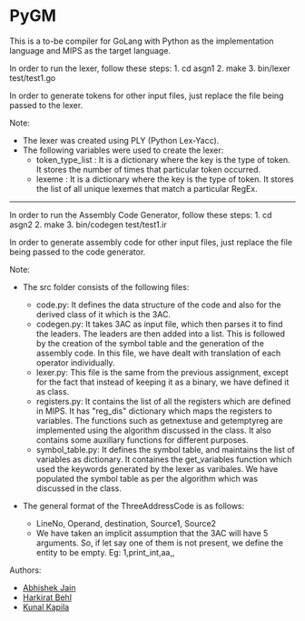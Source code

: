 # PyGM

This is a to-be compiler for GoLang with Python as the implementation language and MIPS as the target language.

In order to run the lexer, follow these steps:
	1. cd asgn1
	2. make
	3. bin/lexer test/test1.go

In order to generate tokens for other input files, just replace the file being passed to the lexer.

Note:
* The lexer was created using PLY (Python Lex-Yacc).
* The following variables were used to create the lexer:
   * token_type_list : It is a dictionary where the key is the type of token. It stores the number of times that particular token occurred.
   * lexeme : It is a dictionary where the key is the type of token. It stores the list of all unique lexemes that match a particular RegEx.

---------------------------------------------------------------------------------------------------------------------------

In order to run the Assembly Code Generator, follow these steps:
	1. cd asgn2
	2. make
	3. bin/codegen test/test1.ir 

In order to generate assembly code for other input files, just replace the file being passed to the code generator.

Note:
* The src folder consists of the following files:
	* code.py: It defines the data structure of the code and also for the derived class of it which is the 3AC. 
	* codegen.py: It takes 3AC as input file, which then parses it to find the leaders. The leaders are then added into a list. This is followed by the creation of the symbol table and the generation of the assembly code. In this file, we have dealt with translation of each operator individually.
	* lexer.py: This file is the same from the previous assignment, except for the fact that instead of keeping it as a binary, we have defined it as class. 
	* registers.py: It contains the list of all the registers which are defined in MIPS. It has "reg_dis" dictionary which maps the registers to variables. The functions such as getnextuse and getemptyreg are implemented using the algorithm discussed in the class. It also contains some auxillary functions for different purposes.
	* symbol_table.py: It defines the symbol table, and maintains the list of variables as dictionary. It containes the get_variables function which used the keywords generated by the lexer as varibales. We have populated the symbol table as per the algorithm which was discussed in the class.

* The general format of the ThreeAddressCode is as follows:
	* LineNo, Operand, destination, Source1, Source2
	* We have taken an implicit assumption that the 3AC will have 5 arguments. So, if let say one of them is not present, we define the entity to be empty. Eg: 1,print_int,aa,,

Authors:
* [Abhishek Jain](https://github.com/Abhi13027)
* [Harkirat Behl](https://github.com/harkiratbehl)
* [Kunal Kapila](https://github.com/kunalkap)
